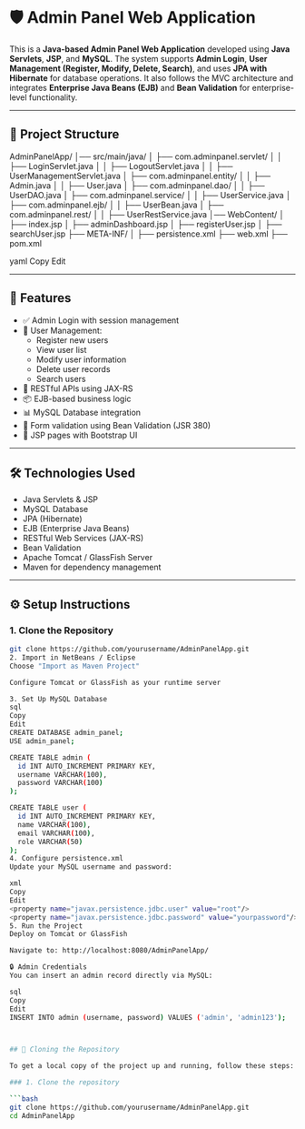 # 🛡️ Admin Panel Web Application

This is a **Java-based Admin Panel Web Application** developed using **Java Servlets**, **JSP**, and **MySQL**. The system supports **Admin Login**, **User Management (Register, Modify, Delete, Search)**, and uses **JPA with Hibernate** for database operations. It also follows the MVC architecture and integrates **Enterprise Java Beans (EJB)** and **Bean Validation** for enterprise-level functionality.

---

## 📁 Project Structure

AdminPanelApp/ │── src/main/java/ │ ├── com.adminpanel.servlet/ │ │ ├── LoginServlet.java │ │ ├── LogoutServlet.java │ │ ├── UserManagementServlet.java │ ├── com.adminpanel.entity/ │ │ ├── Admin.java │ │ ├── User.java │ ├── com.adminpanel.dao/ │ │ ├── UserDAO.java │ ├── com.adminpanel.service/ │ │ ├── UserService.java │ ├── com.adminpanel.ejb/ │ │ ├── UserBean.java │ ├── com.adminpanel.rest/ │ │ ├── UserRestService.java │── WebContent/ │ ├── index.jsp │ ├── adminDashboard.jsp │ ├── registerUser.jsp │ ├── searchUser.jsp ├── META-INF/ │ ├── persistence.xml ├── web.xml ├── pom.xml

yaml
Copy
Edit

---

## 🚀 Features

- ✅ Admin Login with session management
- 👤 User Management:
  - Register new users
  - View user list
  - Modify user information
  - Delete user records
  - Search users
- 📡 RESTful APIs using JAX-RS
- 📦 EJB-based business logic
- 📊 MySQL Database integration
- 📐 Form validation using Bean Validation (JSR 380)
- 🎨 JSP pages with Bootstrap UI

---

## 🛠️ Technologies Used

- Java Servlets & JSP
- MySQL Database
- JPA (Hibernate)
- EJB (Enterprise Java Beans)
- RESTful Web Services (JAX-RS)
- Bean Validation
- Apache Tomcat / GlassFish Server
- Maven for dependency management

---

## ⚙️ Setup Instructions

### 1. Clone the Repository
```bash
git clone https://github.com/yourusername/AdminPanelApp.git
2. Import in NetBeans / Eclipse
Choose "Import as Maven Project"

Configure Tomcat or GlassFish as your runtime server

3. Set Up MySQL Database
sql
Copy
Edit
CREATE DATABASE admin_panel;
USE admin_panel;

CREATE TABLE admin (
  id INT AUTO_INCREMENT PRIMARY KEY,
  username VARCHAR(100),
  password VARCHAR(100)
);

CREATE TABLE user (
  id INT AUTO_INCREMENT PRIMARY KEY,
  name VARCHAR(100),
  email VARCHAR(100),
  role VARCHAR(50)
);
4. Configure persistence.xml
Update your MySQL username and password:

xml
Copy
Edit
<property name="javax.persistence.jdbc.user" value="root"/>
<property name="javax.persistence.jdbc.password" value="yourpassword"/>
5. Run the Project
Deploy on Tomcat or GlassFish

Navigate to: http://localhost:8080/AdminPanelApp/

🔒 Admin Credentials
You can insert an admin record directly via MySQL:

sql
Copy
Edit
INSERT INTO admin (username, password) VALUES ('admin', 'admin123');



## 🔽 Cloning the Repository

To get a local copy of the project up and running, follow these steps:

### 1. Clone the repository

```bash
git clone https://github.com/yourusername/AdminPanelApp.git
cd AdminPanelApp
